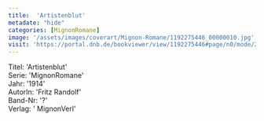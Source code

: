 ```yaml
---
title:  'Artistenblut'
metadate: "hide"
categories: [MignonRomane]
image: '/assets/images/coverart/Mignon-Romane/1192275446_00000010.jpg'
visit: 'https://portal.dnb.de/bookviewer/view/1192275446#page/n0/mode/2up'
---
```

Titel: 'Artistenblut' <br>
Serie: 'MignonRomane' <br>
Jahr: '1914' <br>
AutorIn: 'Fritz Randolf' <br>
Band-Nr: '?' <br>
Verlag: ' MignonVerl'